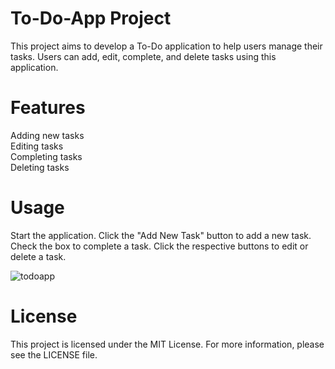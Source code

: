 # To-Do-App Project
This project aims to develop a To-Do application to help users manage their tasks. Users can add, edit, complete, and delete tasks using this application.

# Features
Adding new tasks <br>
Editing tasks   <br>
Completing tasks <br>
Deleting tasks <br>


# Usage
Start the application.
Click the "Add New Task" button to add a new task.
Check the box to complete a task.
Click the respective buttons to edit or delete a task.


![todoapp](https://github.com/Asrinss/todo-react-app/assets/98893650/0a1bb8e3-f9b9-4847-be17-7e0e463ec391)



# License
This project is licensed under the MIT License. For more information, please see the LICENSE file.
